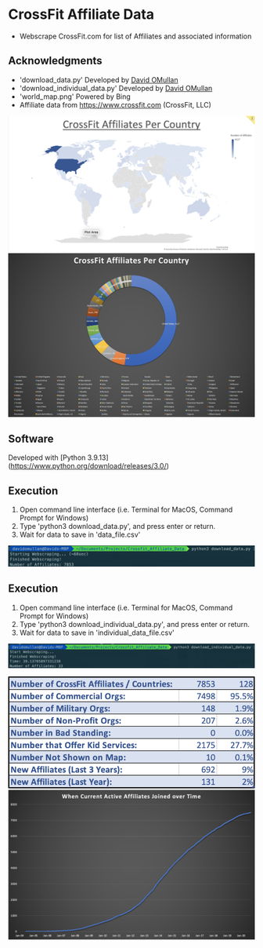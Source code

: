 # CrossFit Affiliate Data
- Webscrape CrossFit.com for list of Affiliates and associated information

## Acknowledgments
- 'download_data.py' Developed by [David OMullan](https://github.com/davidomullan)
- 'download_individual_data.py' Developed by [David OMullan](https://github.com/davidomullan)
- 'world_map.png' Powered by Bing
- Affiliate data from https://www.crossfit.com (CrossFit, LLC)

![Image](world_map.png "Map of Affiliates per Country")
![Image](pie_country.png "Pie chart of Affiliates per Country")

## Software
Developed with [Python 3.9.13] (https://www.python.org/download/releases/3.0/)


## Execution
1. Open command line interface (i.e. Terminal for MacOS, Command Prompt for Windows)
2. Type 'python3 download_data.py', and press enter or return.
3. Wait for data to save in 'data_file.csv'

![Image](download_data.png "How to execute download_data.py")

## Execution
1. Open command line interface (i.e. Terminal for MacOS, Command Prompt for Windows)
2. Type 'python3 download_individual_data.py', and press enter or return.
3. Wait for data to save in 'individual_data_file.csv'

![Image](download_individual_data.png "How to execute download_individual_data.py")

![Image](statistics.png "Interesting CrossFit Affiliate Statistics")
![Image](affiliates_over_years.png "When Current Affiliates Joined")
